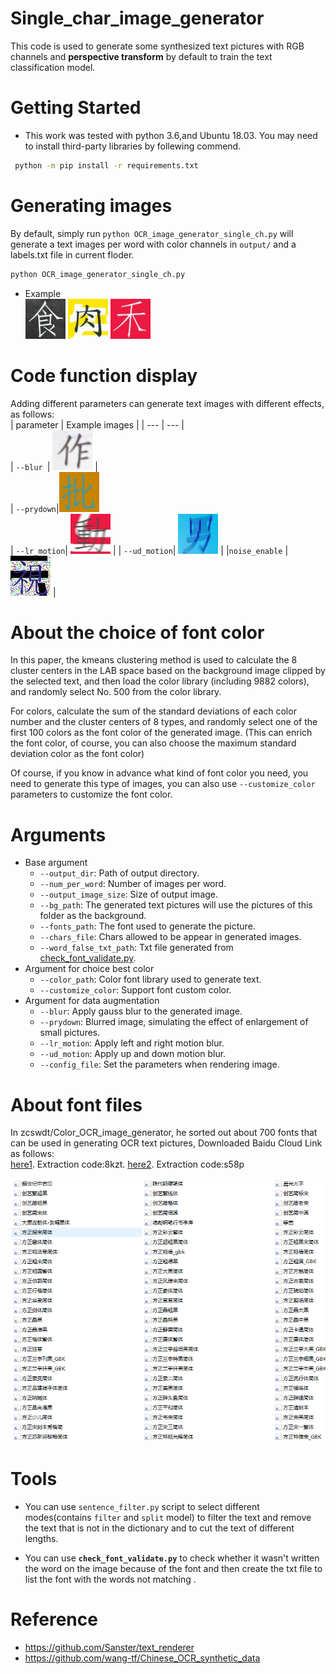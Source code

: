 # Single_char_image_generator
This code is used to generate some synthesized text pictures with RGB channels and **perspective transform** by default to train the text classification model.

# Getting Started
- This work was tested with python 3.6,and Ubuntu 18.03. You may need to install third-party libraries by follewing commend. <br>
```bash
 python -m pip install -r requirements.txt
```
# Generating images
By default, simply run `python OCR_image_generator_single_ch.py` will generate a text images per word with color channels in `output/` and a labels.txt file in current floder.<br>
```bash
python OCR_image_generator_single_ch.py
```
- Example<br>
![example1.jpg](./demo_img/1.jpg)
![example2.jpg](./demo_img/2.jpg)
![example3.jpg](./demo_img/3.jpg)

# Code function display
Adding different parameters can generate text images with different effects, as follows:<br>
| parameter  |    Example images    |
| ---         |     ---      |   
| `--blur `| <img src="./demo_img/blur.jpg" width="64" height="64" >    |  
| `--prydown`|<img src="./demo_img/prydown.jpg" width="64" height="64" >      
| `--lr_motion`| <img src="./demo_img/lr_motion.jpg" width="64" height="64" >  | 
| `--ud_motion`| <img src="./demo_img/ud_motion.jpg" width="64" height="64" >      |
|`noise_enable` | <img src="./demo_img/noise.jpg" width="64" height="64" >    | 

# About the choice of font color
In this paper, the kmeans clustering method is used to calculate the 8 cluster centers in the LAB space 
based on the background image clipped by the selected text, and then load the color library (including 9882 colors), 
and randomly select No. 500 from the color library. 

For colors, calculate the sum of the standard deviations of each color
number and the cluster centers of 8 types, and randomly select one of the first 100 colors as the font color of the generated image. 
(This can enrich the font color, of course, you can also choose the maximum standard deviation color as the font color)
 
Of course, if you know in advance what kind of font color you need, you need to generate this type of images, 
you can also use `--customize_color` parameters to customize the font color.

# Arguments
* Base argument
    * `--output_dir`: Path of output directory.
    * `--num_per_word`: Number of images per word.
    * `--output_image_size`: Size of output image.
    * `--bg_path`: The generated text pictures will use the pictures of this folder as the background.
    * `--fonts_path`: The font used to generate the picture.
    * `--chars_file`: Chars allowed to be appear in generated images.
    * `--word_false_txt_path`: Txt file generated from [check_font_validate.py](https://github.com/rachellin0105/Single_char_image_generator#tools).
* Argument for choice best color
    * `--color_path`: Color font library used to generate text.
    * `--customize_color`: Support font custom color.
* Argument for data augmentation
    * `--blur`: Apply gauss blur to the generated image.
    * `--prydown`: Blurred image, simulating the effect of enlargement of small pictures.
    * `--lr_motion`: Apply left and right motion blur.
    * `--ud_motion`: Apply up and down motion blur.
    * `--config_file`: Set the parameters when rendering image.

# About font files 
In zcswdt/Color_OCR_image_generator, he sorted out about 700 fonts that can be used in generating OCR text pictures,
Downloaded Baidu Cloud Link as follows:<br>
 [here1](https://pan.baidu.com/s/1dRp70rEVeauu9rWB7bfGZw). Extraction code:8kzt.   [here2](https://pan.baidu.com/s/1aHkYSxactHm4u5eEiqHDAA). Extraction code:s58p

![example1.jpg](./demo_img/ziti.png)

# Tools
* You can use `sentence_filter.py` script to select different modes(contains `filter` and `split` model) to 
filter the text and remove the text that is not in the dictionary and to cut the text of different lengths.

* You can use **`check_font_validate.py`** to check whether it wasn't written the word on the image because of the font 
and then create the txt file to list the font with the words not matching .

# Reference
- https://github.com/Sanster/text_renderer
- https://github.com/wang-tf/Chinese_OCR_synthetic_data


